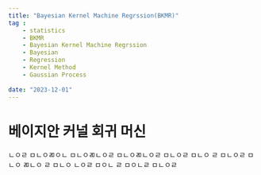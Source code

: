 ```yaml
---
title: "Bayesian Kernel Machine Regrssion(BKMR)"
tag : 
    - statistics
    - BKMR
    - Bayesian Kernel Machine Regrssion
    - Bayesian
    - Regression
    - Kernel Method
    - Gaussian Process
    
date: "2023-12-01"
---
```


# 베이지안 커널 회귀 머신
ㄴㅇㄹ ㅁㄴㅇㄻㅇㄴ
ㅁㄴㅇㄻㄴㅇㄹ
ㅁㄴㅇㄻㄴㅇㄹ
ㅁㄴㅇㄹ
ㅁㄴㅇ
ㄹ
ㅁㄴㅇㄹ
ㅁㄴㅇ
ㄻㄴㅇ
ㄹ
ㅁㄴㅇ
ㄴㅇㄹ
ㅁㅇㄴ
ㄹ
ㅁㅇㄴㄹ
ㅁㄴㅇㄹ